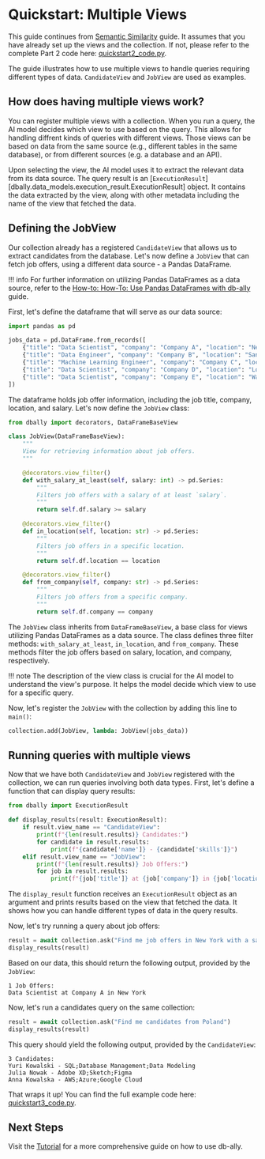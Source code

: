 # Quickstart: Multiple Views

This guide continues from [Semantic Similarity](./quickstart2.md) guide. It assumes that you have already set up the views and the collection. If not, please refer to the complete Part 2 code here: [quickstart2_code.py](quickstart2_code.py).

The guide illustrates how to use multiple views to handle queries requiring different types of data. `CandidateView` and `JobView` are used as examples.

## How does having multiple views work?

You can register multiple views with a collection. When you run a query, the AI model decides which view to use based on the query. This allows for handling diffrent kinds of queries with different views. Those views can be based on data from the same source (e.g., different tables in the same database), or from different sources (e.g. a database and an API).

Upon selecting the view, the AI model uses it to extract the relevant data from its data source. The query result is an [`ExecutionResult`][dbally.data_models.execution_result.ExecutionResult] object. It contains the data extracted by the view, along with other metadata including the name of the view that fetched the data.

## Defining the JobView

Our collection already has a registered `CandidateView` that allows us to extract candidates from the database. Let's now define a `JobView` that can fetch job offers, using a different data source - a Pandas DataFrame.

!!! info
    For further information on utilizing Pandas DataFrames as a data source, refer to the [How-to: How-To: Use Pandas DataFrames with db-ally](../how-to/pandas_views.md) guide.

First, let's define the dataframe that will serve as our data source:

```python
import pandas as pd

jobs_data = pd.DataFrame.from_records([
    {"title": "Data Scientist", "company": "Company A", "location": "New York", "salary": 100000},
    {"title": "Data Engineer", "company": "Company B", "location": "San Francisco", "salary": 120000},
    {"title": "Machine Learning Engineer", "company": "Company C", "location": "Berlin", "salary": 90000},
    {"title": "Data Scientist", "company": "Company D", "location": "London", "salary": 110000},
    {"title": "Data Scientist", "company": "Company E", "location": "Warsaw", "salary": 80000},
])
```

The dataframe holds job offer information, including the job title, company, location, and salary. Let's now define the `JobView` class:

```python
from dbally import decorators, DataFrameBaseView

class JobView(DataFrameBaseView):
    """
    View for retrieving information about job offers.
    """

    @decorators.view_filter()
    def with_salary_at_least(self, salary: int) -> pd.Series:
        """
        Filters job offers with a salary of at least `salary`.
        """
        return self.df.salary >= salary

    @decorators.view_filter()
    def in_location(self, location: str) -> pd.Series:
        """
        Filters job offers in a specific location.
        """
        return self.df.location == location

    @decorators.view_filter()
    def from_company(self, company: str) -> pd.Series:
        """
        Filters job offers from a specific company.
        """
        return self.df.company == company
```

The `JobView` class inherits from `DataFrameBaseView`, a base class for views utilizing Pandas DataFrames as a data source. The class defines three filter methods: `with_salary_at_least`, `in_location`, and `from_company`. These methods filter the job offers based on salary, location, and company, respectively.

!!! note
    The description of the view class is crucial for the AI model to understand the view's purpose. It helps the model decide which view to use for a specific query.

Now, let's register the `JobView` with the collection by adding this line to `main()`:

```python
collection.add(JobView, lambda: JobView(jobs_data))
```

## Running queries with multiple views

Now that we have both `CandidateView` and `JobView` registered with the collection, we can run queries involving both data types. First, let's define a function that can display query results:

```python
from dbally import ExecutionResult

def display_results(result: ExecutionResult):
    if result.view_name == "CandidateView":
        print(f"{len(result.results)} Candidates:")
        for candidate in result.results:
            print(f"{candidate['name']} - {candidate['skills']}")
    elif result.view_name == "JobView":
        print(f"{len(result.results)} Job Offers:")
        for job in result.results:
            print(f"{job['title']} at {job['company']} in {job['location']}")
```

The `display_result` function receives an `ExecutionResult` object as an argument and prints results based on the view that fetched the data. It shows how you can handle different types of data in the query results.

Now, let's try running a query about job offers:

```python
result = await collection.ask("Find me job offers in New York with a salary of at least 100000.")
display_results(result)
```

Based on our data, this should return the following output, provided by the `JobView`:

```
1 Job Offers:
Data Scientist at Company A in New York
```

Now, let's run a candidates query on the same collection:

```python
result = await collection.ask("Find me candidates from Poland")
display_results(result)
```

This query should yield the following output, provided by the `CandidateView`:

```
3 Candidates:
Yuri Kowalski - SQL;Database Management;Data Modeling
Julia Nowak - Adobe XD;Sketch;Figma
Anna Kowalska - AWS;Azure;Google Cloud
```

That wraps it up! You can find the full example code here: [quickstart3_code.py](quickstart3_code.py).

## Next Steps
Visit the [Tutorial](../tutorials.md) for a more comprehensive guide on how to use db-ally.